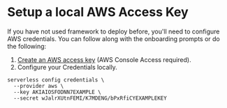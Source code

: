 <!--
title: Setup AWS Access Keys
menuText: Setup AWS Access Keys
description: A guide to setting up local AWS Access Keys
menuOrder: 4
-->

# Setup a local AWS Access Key

If you have not used framework to deploy before, you'll need to configure AWS
credentials. You can follow along with the onboarding prompts or do the
following:

1. [Create an AWS access key](https://www.serverless.com/framework/docs/providers/aws/guide/credentials#create-an-iam-user-and-access-key)
(AWS Console Access required).
2. Configure your Credentials locally.

```text
serverless config credentials \
  --provider aws \
  --key AKIAIOSFODNN7EXAMPLE \
  --secret wJalrXUtnFEMI/K7MDENG/bPxRfiCYEXAMPLEKEY
```

